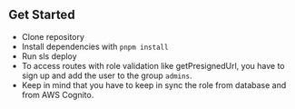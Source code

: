 ## Get Started

- Clone repository
- Install dependencies with `pnpm install`
- Run sls deploy
- To access routes with role validation like getPresignedUrl, you have to sign up and add the user to the group `admins`.
- Keep in mind that you have to keep in sync the role from database and from AWS Cognito.